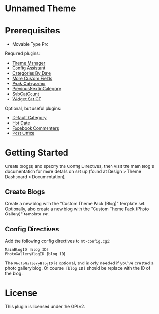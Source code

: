 # Unnamed Theme

# Prerequisites

* Movable Type Pro

Required plugins:

* [Theme Manager](https://github.com/openmelody/mt-plugin-theme-manager/downloads)
* [Config Assistant](https://github.com/openmelody/mt-plugin-configassistant/downloads)
* [Categories By Date](https://github.com/danwolfgang/mt-plugin-categories-by-date)
* [More Custom Fields](https://github.com/danwolfgang/mt-plugin-more-custom-fields/downloads)
* [Peak Categories](https://github.com/jayseae/MT-PeakCategories/downloads)
* [PreviousNextinCategory]()
* [SubCatCount](http://www.everitz.com/mt/subcatcount/)
* [Widget Set CF](https://github.com/endevver/mt-plugin-cf-widgetset)

Optional, but useful plugins:

* [Default Category](https://github.com/danwolfgang/mt-plugin-default-category/downloads)
* [Hot Date](https://github.com/danwolfgang/mt-plugin-hot-date/downloads)
* [Facebook Commenters](https://github.com/endevver/mt-plugin-facebook-connect-commenters/downloads)
* [Post Office](https://github.com/movabletype/mt-plugin-post-office/downloads)

# Getting Started

Create blog(s) and specify the Config Directives, then visit the main blog's
documentation for more details on set up (found at Design > Theme Dashboard >
Documentation).

## Create Blogs

Create a new blog with the "Custom Theme Pack (Blog)" template set.
Optionally, also create a new blog with the "Custom Theme Pack (Photo
Gallery)" template set.

## Config Directives

Add the following config directives to `mt-config.cgi`:

    MainBlogID [blog ID]
    PhotoGalleryBlogID [blog ID]

The `PhotoGalleryBlogID` is optional, and is only needed if you've created a
photo gallery blog. Of course, `[blog ID]` should be replace with the ID of
the blog.


# License

This plugin is licensed under the GPLv2.
